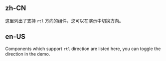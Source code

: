 ## zh-CN

这里列出了支持 `rtl` 方向的组件，您可以在演示中切换方向。

## en-US

Components which support `rtl` direction are listed here, you can toggle the direction in the demo.